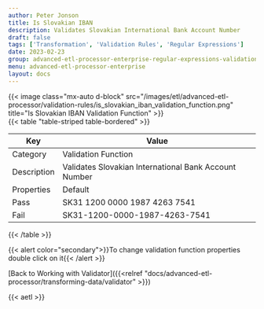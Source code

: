 ```yaml
---
author: Peter Jonson
title: Is Slovakian IBAN
description: Validates Slovakian International Bank Account Number
draft: false
tags: ['Transformation', 'Validation Rules', 'Regular Expressions']
date: 2023-02-23
group: advanced-etl-processor-enterprise-regular-expressions-validation
menu: advanced-etl-processor-enterprise
layout: docs
---
```


{{< image class="mx-auto d-block"  src="/images/etl/advanced-etl-processor/validation-rules/is_slovakian_iban_validation_function.png" title="Is Slovakian IBAN Validation Function" >}}
\
{{< table "table-striped table-bordered" >}}

| Key         | Value                                                 |
| ----------- | ----------------------------------------------------- |
| Category    | Validation Function                                   |
| Description | Validates Slovakian International Bank Account Number |
| Properties  | Default                                               |
| Pass        | SK31 1200 0000 1987 4263 7541                         |
| Fail        | SK31-1200-0000-1987-4263-7541                         |

{{< /table >}}

{{< alert color="secondary">}}To change validation function properties double click on it{{< /alert >}}

[Back to Working with Validator]({{<relref "docs/advanced-etl-processor/transforming-data/validator" >}})

{{< aetl >}}
